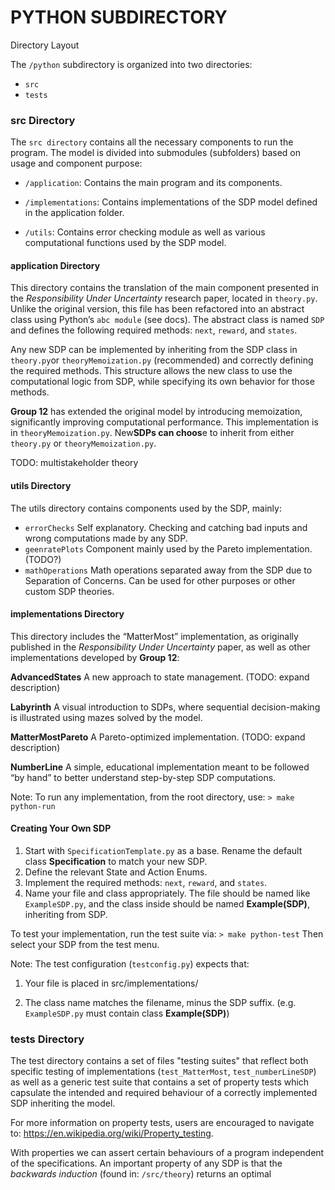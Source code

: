 # PYTHON SUBDIRECTORY
Directory Layout

The `/python` subdirectory is organized into two directories:

- `src`
- `tests`

### src Directory

The `src directory` contains all the necessary components to run the program. The model is divided into submodules (subfolders) based on usage and component purpose:

- `/application`: Contains the main program and its components.

- `/implementations`: Contains implementations of the SDP model defined in the application folder.
- `/utils`: Contains error checking module as well as various computational functions used by the SDP model.

#### application Directory

This directory contains the translation of the main component presented in the *Responsibility Under Uncertainty* research paper, located in `theory.py`. Unlike the original version, this file has been refactored into an abstract class using Python’s `abc module` (see docs). The abstract class is named `SDP` and defines the following required methods: `next`, `reward`, and `states`.

Any new SDP can be implemented by inheriting from the SDP class in `theory.py`or `theoryMemoization.py` (recommended) and correctly defining the required methods. This structure allows the new class to use the computational logic from SDP, while specifying its own behavior for those methods.

**Group 12** has extended the original model by introducing memoization, significantly improving computational performance. This implementation is in `theoryMemoization.py`. New**SDPs can choos**e to inherit from either `theory.py` or `theoryMemoization.py`.


TODO: multistakeholder theory


#### utils Directory
The utils directory contains components used by the SDP, mainly:
- `errorChecks`
Self explanatory. Checking and catching bad inputs and wrong computations made by any SDP.
- `geenratePlots`
Component mainly used by the Pareto implementation.  (TODO?)
- `mathOperations`
Math operations separated away from the SDP due to Separation of Concerns. Can be used for other purposes or other custom SDP theories.


#### implementations Directory

This directory includes the “MatterMost” implementation, as originally published in the *Responsibility Under Uncertainty* paper, as well as other implementations developed by **Group 12**:

**AdvancedStates**
A new approach to state management. (TODO: expand description)

**Labyrinth**
A visual introduction to SDPs, where sequential decision-making is illustrated using mazes solved by the model.

**MatterMostPareto**
A Pareto-optimized implementation. (TODO: expand description)

**NumberLine**
A simple, educational implementation meant to be followed “by hand” to better understand step-by-step SDP computations.

Note: To run any implementation, from the root directory, use:
    `> make python-run`

#### Creating Your Own SDP

1. Start with `SpecificationTemplate.py` as a base. Rename the default class **Specification** to match your new SDP.
2. Define the relevant State and Action Enums.
3. Implement the required methods: `next`, `reward`, and `states`.
4. Name your file and class appropriately. The file should be named like `ExampleSDP.py`, and the class inside should be named **Example(SDP)**, inheriting from SDP.

To test your implementation, run the test suite via:
`> make python-test`
Then select your SDP from the test menu.

Note: The test configuration (`testconfig.py`) expects that:

1. Your file is placed in src/implementations/

2. The class name matches the filename, minus the SDP suffix. (e.g. `ExampleSDP.py` must contain class **Example(SDP)**)

### tests Directory

The test directory contains a set of files "testing suites" that reflect both specific testing of implementations (`test_MatterMost`, `test_numberLineSDP`) as well as a generic test suite that contains a set of property tests which capsulate the intended and required behaviour of a correctly implemented SDP inheriting the model.

For more information on property tests, users are encouraged to navigate to: https://en.wikipedia.org/wiki/Property_testing.

With properties we can assert certain behaviours of a program independent of the specifications. An important property of any SDP is that the *backwards induction* (found in: `/src/theory`) returns an optimal 